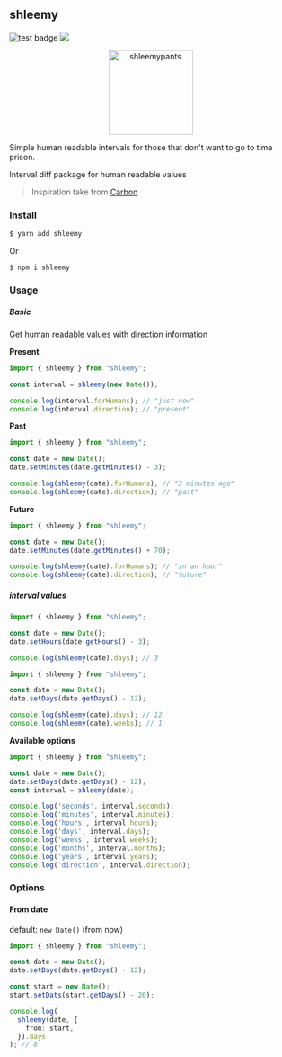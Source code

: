 ## shleemy
<p>
  <img src="https://github.com/bashleigh/shleemy/workflows/Tests/badge.svg" alt="test badge"/>
  <a href="https://www.npmjs.com/package/shleemy"><img src="https://img.shields.io/npm/v/shleemy.svg"/></a>
</p>
<p align="center">
  <a target="_blank" href="https://rickandmorty.fandom.com/wiki/Shleemypants">
    <img width="150" src="https://static.wikia.nocookie.net/rickandmorty/images/4/4d/Shleemy.png/revision/latest/scale-to-width-down/310?cb=20190830174941" alt="shleemypants"/>
  </a>
</p>

Simple human readable intervals for those that don't want to go to time prison.

Interval diff package for human readable values


> Inspiration take from [Carbon](https://github.com/briannesbitt/carbon)

### Install

```bash
$ yarn add shleemy
```

Or 

```npm
$ npm i shleemy
```

### Usage

##### Basic

Get human readable values with direction information

**Present**
```ts
import { shleemy } from "shleemy";

const interval = shleemy(new Date());

console.log(interval.forHumans); // "just now"
console.log(interval.direction); // "present"
```
**Past**
```ts
import { shleemy } from "shleemy";

const date = new Date();
date.setMinutes(date.getMinutes() - 3);

console.log(shleemy(date).forHumans); // "3 minutes ago"
console.log(shleemy(date).direction); // "past"
```
**Future**
```ts
import { shleemy } from "shleemy";

const date = new Date();
date.setMinutes(date.getMinutes() + 70);

console.log(shleemy(date).forHumans); // "in an hour"
console.log(shleemy(date).direction); // "future"
```

##### interval values

```ts
import { shleemy } from "shleemy";

const date = new Date();
date.setHours(date.getHours() - 3);

console.log(shleemy(date).days); // 3
```

```ts
import { shleemy } from "shleemy";

const date = new Date();
date.setDays(date.getDays() - 12);

console.log(shleemy(date).days); // 12
console.log(shleemy(date).weeks); // 1
```
**Available options**

```ts
import { shleemy } from "shleemy";

const date = new Date();
date.setDays(date.getDays() - 12);
const interval = shleemy(date);

console.log('seconds', interval.seconds);
console.log('minutes', interval.minutes);
console.log('hours', interval.hours);
console.log('days', interval.days);
console.log('weeks', interval.weeks);
console.log('months', interval.months);
console.log('years', interval.years);
console.log('direction', interval.direction);
```

### Options

#### From date

default: `new Date()` (from now)

```ts
import { shleemy } from "shleemy";

const date = new Date();
date.setDays(date.getDays() - 12);

const start = new Date();
start.setDats(start.getDays() - 20);

console.log(
  shleemy(date, {
    from: start,
  }).days
); // 8
```

